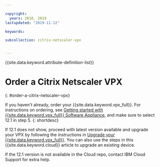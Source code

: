 ```yaml
---

copyright:
  years: 2018, 2019
lastupdated: "2019-11-12"

keywords:

subcollection: citrix-netscaler-vpx


---
```


{{site.data.keyword.attribute-definition-list}}

# Order a Citrix Netscaler VPX
{: #order-a-citrix-netscaler-vpx}

If you haven't already, order your {{site.data.keyword.vpx_full}}. For instructions on ordering, see [Getting started with {{site.data.keyword.vpx_full}} Software Appliance](/docs/citrix-netscaler-vpx?topic=citrix-netscaler-vpx-getting-started#getting-started), and make sure to select 12.1 in step 5.
{: shortdesc}

If 12.1 does not show, proceed with latest version available and upgrade your VPX by following the instructions in
[Upgrade your {{site.data.keyword.vpx_full}}](/docs/citrix-netscaler-vpx?topic=citrix-netscaler-vpx-upgrading-your-citrix-netscaler-vpx#upgrading-your-citrix-netscaler-vpx). You can also use the steps in this {{site.data.keyword.cloud}} article to upgrade an existing device. 

If the 12.1 version is not available in the Cloud repo, contact IBM Cloud Support for extra help.

